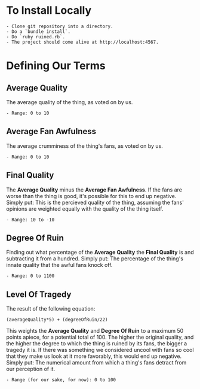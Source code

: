 To Install Locally
==============

	- Clone git repository into a directory.
	- Do a `bundle install`.
	- Do `ruby ruined.rb`.
	- The project should come alive at http://localhost:4567.


Defining Our Terms
==============

Average Quality
--------------

The average quality of the thing, as voted on by us.
	
	- Range: 0 to 10

Average Fan Awfulness
--------------

The average crumminess of the thing's fans, as voted on by us.

	- Range: 0 to 10

Final Quality
--------------

The **Average Quality** minus the **Average Fan Awfulness**.
If the fans are worse than the thing is good, it's possible for this to end up negative.
Simply put:  This is the percieved quality of the thing, assuming the fans' opinions are weighted equally with the quality of the thing itself.

	- Range: 10 to -10

Degree Of Ruin
--------------

Finding out what percentage of the **Average Quality** the **Final Quality** is and subtracting it from a hundred.
Simply put:  The percentage of the thing's innate quality that the awful fans knock off.

	- Range: 0 to 1100

Level Of Tragedy
--------------

The result of the following equation:

	(averageQuality*5) + (degreeOfRuin/22)

This weights the **Average Quality** and **Degree Of Ruin** to a maximum 50 points apiece, for a potential total of 100.
The higher the original quality, and the higher the degree to which the thing is ruined by its fans, the bigger a tragedy it is.
If there was something we considered uncool with fans so cool that they make us look at it more favorably, this would end up negative.
Simply put:  The numerical amount from which a thing's fans detract from our perception of it.

	- Range (for our sake, for now): 0 to 100